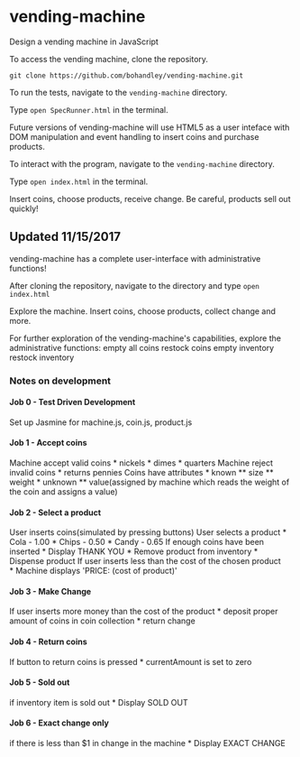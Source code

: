 # vending-machine
Design a vending machine in JavaScript

To access the vending machine, clone the repository.

`git clone https://github.com/bohandley/vending-machine.git`

To run the tests, navigate to the `vending-machine` directory. 

Type `open SpecRunner.html` in the terminal.

Future versions of vending-machine will use HTML5 as a user inteface with DOM manipulation 
and event handling to insert coins and purchase products. 

To interact with the program, navigate to the `vending-machine` directory. 

Type `open index.html` in the terminal.

Insert coins, choose products, receive change. Be careful, products sell out quickly!

## Updated 11/15/2017

vending-machine has a complete user-interface with administrative functions!

After cloning the repository, navigate to the directory and type `open index.html`

Explore the machine. Insert coins, choose products, collect change and more.

For further exploration of the vending-machine's capabilities, explore the administrative functions: 
  empty all coins
  restock coins
  empty inventory
  restock inventory

### Notes on development

#### Job 0 - Test Driven Development

  Set up Jasmine for machine.js, coin.js, product.js

#### Job 1 - Accept coins

  Machine accept valid coins
    * nickels
    * dimes
    * quarters
  Machine reject invalid coins
    * returns pennies
  Coins have attributes
    * known
      ** size
      ** weight
    * unknown
      ** value(assigned by machine which reads the weight of the coin and assigns a value)

#### Job 2 - Select a product
  
  User inserts coins(simulated by pressing buttons)
  User selects a product
    * Cola - 1.00
    * Chips - 0.50
    * Candy - 0.65
  If enough coins have been inserted
    * Display THANK YOU
    * Remove product from inventory
    * Dispense product
  If user inserts less than the cost of the chosen product  
    * Machine displays 'PRICE: (cost of product)'

#### Job 3 - Make Change

  If user inserts more money than the cost of the product
    * deposit proper amount of coins in coin collection
    * return change

#### Job 4 - Return coins

  If button to return coins is pressed
    * currentAmount is set to zero

#### Job 5 - Sold out

  if inventory item is sold out
    * Display SOLD OUT

#### Job 6 - Exact change only

  if there is less than $1 in change in the machine
    * Display EXACT CHANGE
  
